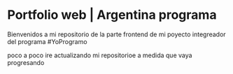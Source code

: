 # Portfolio web | Argentina programa
Bienvenidos a mi repositorio de la parte frontend de mi poyecto integreador del programa #YoProgramo

poco a poco ire actualizando mi repositorioe a medida que vaya progresando
